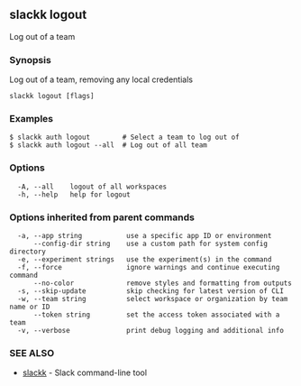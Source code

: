 ## slackk logout

Log out of a team

### Synopsis

Log out of a team, removing any local credentials

```
slackk logout [flags]
```

### Examples

```
$ slackk auth logout        # Select a team to log out of
$ slackk auth logout --all  # Log out of all team
```

### Options

```
  -A, --all    logout of all workspaces
  -h, --help   help for logout
```

### Options inherited from parent commands

```
  -a, --app string           use a specific app ID or environment
      --config-dir string    use a custom path for system config directory
  -e, --experiment strings   use the experiment(s) in the command
  -f, --force                ignore warnings and continue executing command
      --no-color             remove styles and formatting from outputs
  -s, --skip-update          skip checking for latest version of CLI
  -w, --team string          select workspace or organization by team name or ID
      --token string         set the access token associated with a team
  -v, --verbose              print debug logging and additional info
```

### SEE ALSO

* [slackk](slackk.md)	 - Slack command-line tool

